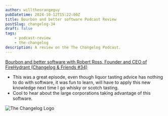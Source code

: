 ```yaml
---
author: willtheorangeguy
pubDatetime: 2024-10-12T15:22:00Z
title: Bourbon and better software Podcast Review
postSlug: changelog-34
draft: false
tags:
    - podcast-review
    - the-changelog
description: A review on the The Changelog Podcast.
---
```


[Bourbon and better software with Robert Ross, Founder and CEO of FireHydrant (Changelog & Friends #34)](https://changelog.com/friends/34)

-   This was a great episode, even though liquor tasting advice has nothing to do with software, it was fun to learn, will have to apply this new knowledge next time I go whisky or scotch tasting.
-   Cool to hear about the large corporations taking advantage of this software.

![The Changelog Logo](https://is1-ssl.mzstatic.com/image/thumb/Podcasts123/v4/b5/b1/43/b5b14333-7cbe-123d-c444-0204e5d08102/mza_311421542997449775.png/300x300bb.webp)
